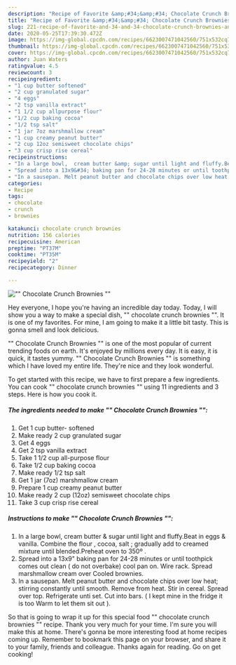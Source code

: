 ```yaml
---
description: "Recipe of Favorite &amp;#34;&amp;#34; Chocolate Crunch Brownies &amp;#34;&amp;#34;"
title: "Recipe of Favorite &amp;#34;&amp;#34; Chocolate Crunch Brownies &amp;#34;&amp;#34;"
slug: 221-recipe-of-favorite-and-34-and-34-chocolate-crunch-brownies-and-34-and-34
date: 2020-05-25T17:39:30.472Z
image: https://img-global.cpcdn.com/recipes/6623007471042560/751x532cq70/chocolate-crunch-brownies-recipe-main-photo.jpg
thumbnail: https://img-global.cpcdn.com/recipes/6623007471042560/751x532cq70/chocolate-crunch-brownies-recipe-main-photo.jpg
cover: https://img-global.cpcdn.com/recipes/6623007471042560/751x532cq70/chocolate-crunch-brownies-recipe-main-photo.jpg
author: Juan Waters
ratingvalue: 4.5
reviewcount: 3
recipeingredient:
- "1 cup butter softened"
- "2 cup granulated sugar"
- "4 eggs"
- "2 tsp vanilla extract"
- "1 1/2 cup allpurpose flour"
- "1/2 cup baking cocoa"
- "1/2 tsp salt"
- "1 jar 7oz marshmallow cream"
- "1 cup creamy peanut butter"
- "2 cup 12oz semisweet chocolate chips"
- "3 cup crisp rise cereal"
recipeinstructions:
- "In a large bowl,  cream butter &amp; sugar until light and fluffy.Beat in eggs &amp; vanilla. Combine the flour , cocoa, salt ; gradually add to creamed mixture until blended.Preheat oven to 350º ."
- "Spread into a 13x9&#34; baking pan for 24-28 minutes or until toothpick comes out clean ( do not overbake) cool pan on. Wire rack. Spread marshmallow cream over Cooled brownies."
- "In a sausepan. Melt peanut butter and chocolate chips over low heat;  stirring constantly until smooth. Remove from heat. Stir in cereal. Spread over top. Refrigerate unti set. Cut into bars. ( I kept mine in the fridge it is too Warm to let them sit out )."
categories:
- Recipe
tags:
- chocolate
- crunch
- brownies

katakunci: chocolate crunch brownies 
nutrition: 156 calories
recipecuisine: American
preptime: "PT37M"
cooktime: "PT35M"
recipeyield: "2"
recipecategory: Dinner

---
```



![&#34;&#34; Chocolate Crunch Brownies &#34;&#34;](https://img-global.cpcdn.com/recipes/6623007471042560/751x532cq70/chocolate-crunch-brownies-recipe-main-photo.jpg)

Hey everyone, I hope you're having an incredible day today. Today, I will show you a way to make a special dish, &#34;&#34; chocolate crunch brownies &#34;&#34;. It is one of my favorites. For mine, I am going to make it a little bit tasty. This is gonna smell and look delicious.

&#34;&#34; Chocolate Crunch Brownies &#34;&#34; is one of the most popular of current trending foods on earth. It's enjoyed by millions every day. It is easy, it is quick, it tastes yummy. &#34;&#34; Chocolate Crunch Brownies &#34;&#34; is something which I have loved my entire life. They're nice and they look wonderful.




To get started with this recipe, we have to first prepare a few ingredients. You can cook &#34;&#34; chocolate crunch brownies &#34;&#34; using 11 ingredients and 3 steps. Here is how you cook it.

<!--inarticleads1-->

##### The ingredients needed to make &#34;&#34; Chocolate Crunch Brownies &#34;&#34;:

1. Get 1 cup butter- softened
1. Make ready 2 cup granulated sugar
1. Get 4 eggs
1. Get 2 tsp vanilla extract
1. Take 1 1/2 cup all-purpose flour
1. Take 1/2 cup baking cocoa
1. Make ready 1/2 tsp salt
1. Get 1 jar (7oz) marshmallow cream
1. Prepare 1 cup creamy peanut butter
1. Make ready 2 cup (12oz) semisweet chocolate chips
1. Take 3 cup crisp rise cereal




<!--inarticleads2-->

##### Instructions to make &#34;&#34; Chocolate Crunch Brownies &#34;&#34;:

1. In a large bowl,  cream butter &amp; sugar until light and fluffy.Beat in eggs &amp; vanilla. Combine the flour , cocoa, salt ; gradually add to creamed mixture until blended.Preheat oven to 350º .
1. Spread into a 13x9&#34; baking pan for 24-28 minutes or until toothpick comes out clean ( do not overbake) cool pan on. Wire rack. Spread marshmallow cream over Cooled brownies.
1. In a sausepan. Melt peanut butter and chocolate chips over low heat;  stirring constantly until smooth. Remove from heat. Stir in cereal. Spread over top. Refrigerate unti set. Cut into bars. ( I kept mine in the fridge it is too Warm to let them sit out ).




So that is going to wrap it up for this special food &#34;&#34; chocolate crunch brownies &#34;&#34; recipe. Thank you very much for your time. I'm sure you will make this at home. There's gonna be more interesting food at home recipes coming up. Remember to bookmark this page on your browser, and share it to your family, friends and colleague. Thanks again for reading. Go on get cooking!
